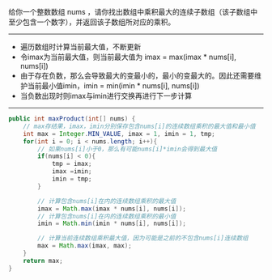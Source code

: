 给你一个整数数组 nums ，请你找出数组中乘积最大的连续子数组（该子数组中至少包含一个数字），并返回该子数组所对应的乘积。

***

- 遍历数组时计算当前最大值，不断更新
- 令imax为当前最大值，则当前最大值为 imax = max(imax * nums[i], nums[i])
- 由于存在负数，那么会导致最大的变最小的，最小的变最大的。因此还需要维护当前最小值imin，imin = min(imin * nums[i], nums[i])
- 当负数出现时则imax与imin进行交换再进行下一步计算

***

```Java
public int maxProduct(int[] nums) {
    // max存结果，imax，imin分别保存包含nums[i]的连续数组乘积的最大值和最小值
    int max = Integer.MIN_VALUE, imax = 1, imin = 1, tmp;
    for(int i = 0; i < nums.length; i++){
        // 如果nums[i]小于0，那么有可能nums[i]*imin会得到最大值
        if(nums[i] < 0){
            tmp = imax;
            imax =imin;
            imin = tmp;
        }

        // 计算包含nums[i]在内的连续数组乘积的最大值
        imax = Math.max(imax * nums[i], nums[i]);
        // 计算包含nums[i]在内的连续数组乘积的最小值
        imin = Math.min(imin * nums[i], nums[i]);

        // 计算当前连续数组乘积最大值，因为可能是之前的不包含nums[i]连续数组
        max = Math.max(imax, max);
    }
    return max;
}
```